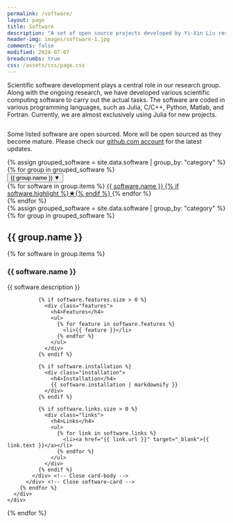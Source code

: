 ```yaml
---
permalink: /software/
layout: page
title: Software
description: "A set of open source projects developed by Yi-Xin Liu research group."
header-img: images/software-1.jpg
comments: false
modified: 2024-07-07
breadcrumbs: true
css: /assets/css/page.css
---
```


<div class="intro-row">
  <div class="intro-text">
    Scientific software development plays a central role in our research group. Along with the ongoing research, we have developed various scientific computing software to carry out the actual tasks. The software are coded in various programming languages, such as Julia, C/C++, Python, Matlab, and Fortran. Currently, we are almost exclusively using Julia for new projects.
  </div>
  <figure class="intro-image">
    <img src="{{ site.url }}/images/software.png" alt="">
  </figure>
</div>

Some listed software are open sourced. More will be open sourced as they become mature. Please check our [github.com account](https://github.com/liuyxpp) for the latest updates.

<div class="toc-section">
  <div class="toc-nav">
    {% assign grouped_software = site.data.software | group_by: "category" %}
    {% for group in grouped_software %}
      <div class="toc-category">
        <button class="toc-category-btn" onclick="toggleTocDropdown(event)">
          {{ group.name }}
          <span class="toc-caret">▼</span>
        </button>
        <div class="toc-dropdown">
          {% for software in group.items %}
            <a href="#{{ software.name | slugify }}" class="toc-item">
              {{ software.name }}
              {% if software.highlight %}<span class="highlight-badge">★</span>{% endif %}
            </a>
          {% endfor %}
        </div>
      </div>
    {% endfor %}
  </div>
</div>

<div class="software-grid">
  {% assign grouped_software = site.data.software | group_by: "category" %}
  {% for group in grouped_software %}
    <div class="category-section">
      <h2>{{ group.name }}</h2>
      <div class="card-container">
        {% for software in group.items %}
          <div class="software-card{% if software.highlight %} highlighted{% endif %}">
            <div class="card-header">
              <h3>{{ software.name }}</h3>
            </div>
            <div class="card-body">
              <p class="description">{{ software.description }}</p>
              
              {% if software.features.size > 0 %}
                <div class="features">
                  <h4>Features</h4>
                  <ul>
                    {% for feature in software.features %}
                      <li>{{ feature }}</li>
                    {% endfor %}
                  </ul>
                </div>
              {% endif %}
              
              {% if software.installation %}
                <div class="installation">
                  <h4>Installation</h4>
                  {{ software.installation | markdownify }}
                </div>
              {% endif %}
              
              {% if software.links.size > 0 %}
                <div class="links">
                  <h4>Links</h4>
                  <ul>
                    {% for link in software.links %}
                      <li><a href="{{ link.url }}" target="_blank">{{ link.text }}</a></li>
                    {% endfor %}
                  </ul>
                </div>
              {% endif %}
            </div> <!-- Close card-body -->
          </div> <!-- Close software-card -->
        {% endfor %}
      </div>
    </div>
  {% endfor %}
</div>
<script src="{{ site.url }}/assets/js/software.js"></script>

